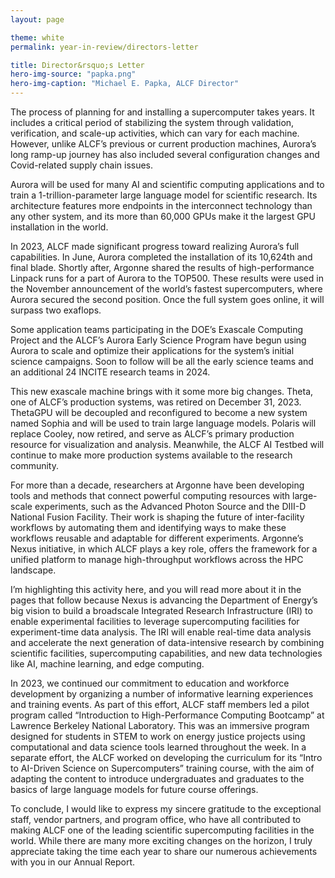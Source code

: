 ```yaml
---
layout: page

theme: white
permalink: year-in-review/directors-letter

title: Director&rsquo;s Letter
hero-img-source: "papka.png"
hero-img-caption: "Michael E. Papka, ALCF Director"
---
```


The process of planning for and installing a supercomputer takes years. It includes a critical period of stabilizing the system through validation, verification, and scale-up activities, which can vary for each machine. However, unlike ALCF’s previous or current production machines, Aurora’s long ramp-up journey has also included several configuration changes and Covid-related supply chain issues. 

Aurora will be used for many AI and scientific computing applications and to train a 1-trillion-parameter large language model for scientific research. Its architecture features more endpoints in the interconnect technology than any other system, and its more than 60,000 GPUs make it the largest GPU installation in the world.

In 2023, ALCF made significant progress toward realizing Aurora’s full capabilities. In June, Aurora completed the installation of its 10,624th and final blade. Shortly after, Argonne shared the results of high-performance Linpack runs for a part of Aurora to the TOP500. These results were used in the November announcement of the world’s fastest supercomputers, where Aurora secured the second position. Once the full system goes online, it will surpass two exaflops.

Some application teams participating in the DOE’s Exascale Computing Project and the ALCF’s Aurora Early Science Program have begun using Aurora to scale and optimize their applications for the system’s initial science campaigns. Soon to follow will be all the early science teams and an additional 24 INCITE research teams in 2024.

This new exascale machine brings with it some more big changes. Theta, one of ALCF’s production systems, was retired on December 31, 2023. ThetaGPU will be decoupled and reconfigured to become a new system named Sophia and will be used to train large language models. Polaris will replace Cooley, now retired, and serve as ALCF’s primary production resource for visualization and analysis. Meanwhile, the ALCF AI Testbed will continue to make more production systems available to the research community.

For more than a decade, researchers at Argonne have been developing tools and methods that connect powerful computing resources with large-scale experiments, such as the Advanced Photon Source and the DIII-D National Fusion Facility. Their work is shaping the future of inter-facility workflows by automating them and identifying ways to make these workflows reusable and adaptable for different experiments. Argonne’s Nexus initiative, in which ALCF plays a key role, offers the framework for a unified platform to manage high-throughput workflows across the HPC landscape.

I’m highlighting this activity here, and you will read more about it in the pages that follow because Nexus is advancing the Department of Energy’s big vision to build a broadscale Integrated Research Infrastructure (IRI) to enable experimental facilities to leverage supercomputing facilities for experiment-time data analysis. The IRI will enable real-time data analysis and accelerate the next generation of data-intensive research by combining scientific facilities, supercomputing capabilities, and new data technologies like AI, machine learning, and edge computing.

In 2023, we continued our commitment to education and workforce development by organizing a number of informative learning experiences and training events. As part of this effort, ALCF staff members led a pilot program called “Introduction to High-Performance Computing Bootcamp” at Lawrence Berkeley National Laboratory. This was an immersive program designed for students in STEM to work on energy justice projects using computational and data science tools learned throughout the week. In a separate effort, the ALCF worked on developing the curriculum for its “Intro to AI-Driven Science on Supercomputers” training course, with the aim of adapting the content to introduce undergraduates and graduates to the basics of large language models for future course offerings.

To conclude, I would like to express my sincere gratitude to the exceptional staff, vendor partners, and program office, who have all contributed to making ALCF one of the leading scientific supercomputing facilities in the world. While there are many more exciting changes on the horizon, I truly appreciate taking the time each year to share our numerous achievements with you in our Annual Report.


